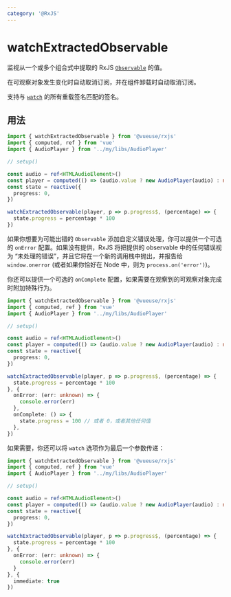 ```yaml
---
category: '@RxJS'
---
```


# watchExtractedObservable

监视从一个或多个组合式中提取的 RxJS [`Observable`](https://rxjs.dev/guide/observable) 的值。

在可观察对象发生变化时自动取消订阅，并在组件卸载时自动取消订阅。

支持与 [`watch`](https://vue.zhcndoc.com/guide/essentials/watchers.html#basic-example) 的所有重载签名匹配的签名。

## 用法

```ts
import { watchExtractedObservable } from '@vueuse/rxjs'
import { computed, ref } from 'vue'
import { AudioPlayer } from '../my/libs/AudioPlayer'

// setup()

const audio = ref<HTMLAudioElement>()
const player = computed(() => (audio.value ? new AudioPlayer(audio) : null))
const state = reactive({
  progress: 0,
})

watchExtractedObservable(player, p => p.progress$, (percentage) => {
  state.progress = percentage * 100
})
```

如果你想要为可能出错的 `Observable` 添加自定义错误处理，你可以提供一个可选的 `onError` 配置。如果没有提供，RxJS 将把提供的 observable 中的任何错误视为 “未处理的错误”，并且它将在一个新的调用栈中抛出，并报告给 `window.onerror` (或者如果你恰好在 Node 中，则为 `process.on('error')`)。

你还可以提供一个可选的 `onComplete` 配置，如果需要在观察到的可观察对象完成时附加特殊行为。

```ts
import { watchExtractedObservable } from '@vueuse/rxjs'
import { computed, ref } from 'vue'
import { AudioPlayer } from '../my/libs/AudioPlayer'

// setup()

const audio = ref<HTMLAudioElement>()
const player = computed(() => (audio.value ? new AudioPlayer(audio) : null))
const state = reactive({
  progress: 0,
})

watchExtractedObservable(player, p => p.progress$, (percentage) => {
  state.progress = percentage * 100
}, {
  onError: (err: unknown) => {
    console.error(err)
  },
  onComplete: () => {
    state.progress = 100 // 或者 0，或者其他任何值
  },
})
```

如果需要，你还可以将 `watch` 选项作为最后一个参数传递：

```ts
import { watchExtractedObservable } from '@vueuse/rxjs'
import { computed, ref } from 'vue'
import { AudioPlayer } from '../my/libs/AudioPlayer'

// setup()

const audio = ref<HTMLAudioElement>()
const player = computed(() => (audio.value ? new AudioPlayer(audio) : null))
const state = reactive({
  progress: 0,
})

watchExtractedObservable(player, p => p.progress$, (percentage) => {
  state.progress = percentage * 100
}, {
  onError: (err: unknown) => {
    console.error(err)
  }
}, {
  immediate: true
})
```
